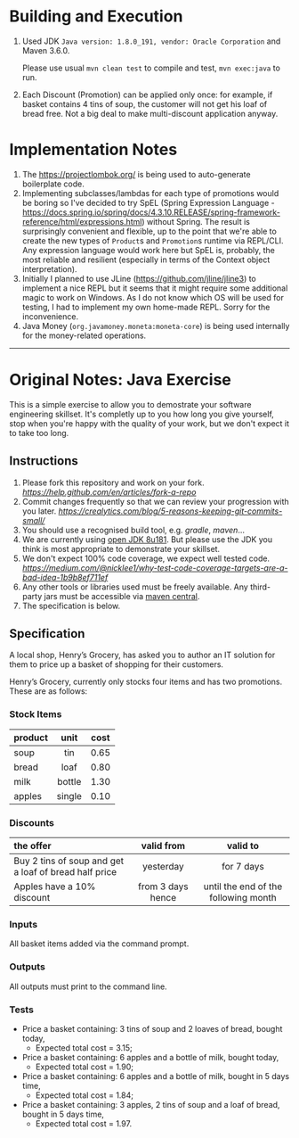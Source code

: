 # Building and Execution
1. Used JDK `Java version: 1.8.0_191, vendor: Oracle Corporation` and Maven 3.6.0. 

   Please use usual `mvn clean test` to compile and test, `mvn exec:java` to run.

2. Each Discount (Promotion) can be applied only once: for example, if basket contains 4 tins of soup, the customer will not get his loaf of bread free. Not a big deal to make multi-discount application anyway.

# Implementation Notes
1. The https://projectlombok.org/ is being used to auto-generate boilerplate code.
2. Implementing subclasses/lambdas for each type of promotions would be boring so I've decided to try SpEL (Spring Expression Language - https://docs.spring.io/spring/docs/4.3.10.RELEASE/spring-framework-reference/html/expressions.html) without Spring. The result is surprisingly convenient and flexible, up to the point that we're able to create the new types of `Product`s and `Promotion`s runtime via REPL/CLI. Any expression language would work here but SpEL is, probably, the most reliable and resilient (especially in terms of the Context object interpretation).
3. Initially I planned to use JLine (https://github.com/jline/jline3) to implement a nice REPL but it seems that it might require some additional magic to work on Windows. As I do not know which OS will be used for testing, I had to implement my own home-made REPL. Sorry for the inconvenience.
4. Java Money (`org.javamoney.moneta:moneta-core`) is being used internally for the money-related operations. 

----------
# Original Notes: Java Exercise

This is a simple exercise to allow you to demostrate your software engineering skillset. It's completly up to you how long you give yourself, stop when you're happy with the quality of your work, but we don't expect it to take too long.

## Instructions
  1. Please fork this repository and work on your fork.
     _https://help.github.com/en/articles/fork-a-repo_
  2. Commit changes frequently so that we can review your progression with you later.
     _https://crealytics.com/blog/5-reasons-keeping-git-commits-small/_
  3. You should use a recognised build tool, e.g. _gradle_, _maven_...
  4. We are currently using [open JDK 8u181](https://cdn.azul.com/zulu/bin/zulu8.31.0.1-jdk8.0.181-win_x64.msi). But please use the JDK you think is most appropriate to demonstrate your skillset. 
  5. We don't expect 100% code coverage, we expect well tested code.
     _https://medium.com/@nicklee1/why-test-code-coverage-targets-are-a-bad-idea-1b9b8ef711ef_
  6. Any other tools or libraries used must be freely available. Any third-party jars must be accessible via [maven central](https://mvnrepository.com/repos/central).
  7. The specification is below.
  
## Specification

A local shop, Henry’s Grocery, has asked you to author an IT solution for them to price up a basket of shopping for their customers.

Henry’s Grocery, currently only stocks four items and has two promotions. These are as follows:

### Stock Items
        
|  **product** | **unit**   | **cost** |
| :---  | :---: | :---: |
|  soup    | tin    | 0.65 |
|  bread   | loaf   | 0.80 |
|  milk    | bottle | 1.30 |
|  apples  | single | 0.10 |

### Discounts
 
| **the offer**| **valid from** | **valid to** | 
| :---     | :---: | :---: |    
| Buy 2 tins of soup and get a loaf of bread half price | yesterday | for 7 days |
| Apples have a 10% discount | from 3 days hence | until the end of the following month |

### Inputs
 All basket items added via the command prompt.

### Outputs
All outputs must print to the command line.
     
### Tests
   - Price a basket containing: 3 tins of soup and 2 loaves of bread, bought today, 
     - Expected total cost = 3.15;
   - Price a basket containing: 6 apples and a bottle of milk, bought today, 
     - Expected total cost = 1.90;
   - Price a basket containing: 6 apples and a bottle of milk, bought in 5 days time,
     - Expected total cost = 1.84;
   - Price a basket containing: 3 apples, 2 tins of soup and a loaf of bread, bought in 5 days time,
     - Expected total cost = 1.97.
 
 
